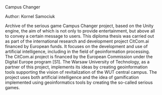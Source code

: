 Campus Changer

Author: Kornel Samociuk

Archive of the serious game Campus Changer project, based on the Unity engine, the aim of which is not only to provide entertainment, but above all to convey a certain message to users.
This diploma thesis was carried out as part of the international research and development project CitCom.ai financed by European funds. It focuses on the development and use of artificial intelligence, including in the field of geoinformation processing. The CitCom.ai project is financed by the European Commission under the Digital Europe program [S1]. The Warsaw University of Technology, as a partner of this project, implements its ideas by creating geoinformation tools supporting the vision of revitalization of the WUT central campus. The project uses both artificial intelligence and the idea of gamification implemented using geoinformatics tools by creating the so-called serious games.
